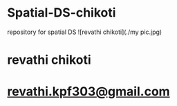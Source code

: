 # Spatial-DS-chikoti
repository for spatial DS
![revathi chikoti](./my pic.jpg)
# revathi chikoti
# revathi.kpf303@gmail.com


